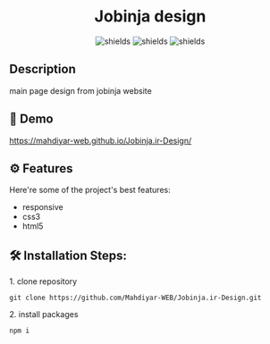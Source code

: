 <h1 align="center" id="title">Jobinja design</h1>

<p align="center"><img src="https://img.shields.io/badge/html-orange" alt="shields"> <img src="https://img.shields.io/badge/css-blue" alt="shields"> <img src="https://img.shields.io/badge/JQuery-yellow" alt="shields"></p>
<h2>Description</h2>
main page design from jobinja website

<h2>🚀 Demo</h2>

 https://mahdiyar-web.github.io/Jobinja.ir-Design/

  
  
<h2>⚙️ Features</h2>

Here're some of the project's best features:

*   responsive
*   css3
*   html5

<h2>🛠️ Installation Steps:</h2>

<p>1. clone repository</p>

```
git clone https://github.com/Mahdiyar-WEB/Jobinja.ir-Design.git
```

<p>2. install packages</p>

```
npm i
```
